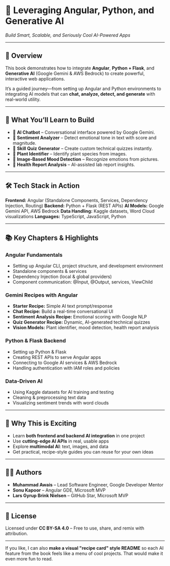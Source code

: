 

# 🚀 Leveraging Angular, Python, and Generative AI

*Build Smart, Scalable, and Seriously Cool AI-Powered Apps*

---

## 📖 Overview

This book  demonstrates how to integrate **Angular**, **Python + Flask**, and **Generative AI** (Google Gemini & AWS Bedrock) to create powerful, interactive web applications.

It’s a guided journey—from setting up Angular and Python environments to integrating AI models that can **chat, analyze, detect, and generate** with real-world utility.

---

## 🧩 What You’ll Learn to Build

* 💬 **AI Chatbot** – Conversational interface powered by Google Gemini.
* 🙂 **Sentiment Analyzer** – Detect emotional tone in text with score and magnitude.
* 📝 **Skill Quiz Generator** – Create custom technical quizzes instantly.
* 🌿 **Plant Identifier** – Identify plant species from images.
* 🧠 **Image-Based Mood Detection** – Recognize emotions from pictures.
* 🧪 **Health Report Analysis** – AI-assisted lab report insights.

---

## 🛠 Tech Stack in Action

**Frontend:** Angular (Standalone Components, Services, Dependency Injection, Routing)
**Backend:** Python + Flask (REST APIs)
**AI Models:** Google Gemini API, AWS Bedrock
**Data Handling:** Kaggle datasets, Word Cloud visualizations
**Languages:** TypeScript, JavaScript, Python

---

## 📚 Key Chapters & Highlights

### **Angular Fundamentals**

* Setting up Angular CLI, project structure, and development environment
* Standalone components & services
* Dependency Injection (local & global providers)
* Component communication: @Input, @Output, services, ViewChild

### **Gemini Recipes with Angular**

* **Starter Recipe:** Simple AI text prompt/response
* **Chat Recipe:** Build a real-time conversational UI
* **Sentiment Analysis Recipe:** Emotional scoring with Google NLP
* **Quiz Generator Recipe:** Dynamic, AI-generated technical quizzes
* **Vision Models:** Plant identifier, mood detection, health report analysis

### **Python & Flask Backend**

* Setting up Python & Flask
* Creating REST APIs to serve Angular apps
* Connecting to Google AI services & AWS Bedrock
* Handling authentication with IAM roles and policies

### **Data-Driven AI**

* Using Kaggle datasets for AI training and testing
* Cleaning & preprocessing text data
* Visualizing sentiment trends with word clouds

---

## 🌟 Why This is Exciting

* Learn **both frontend and backend AI integration** in one project
* Use **cutting-edge AI APIs** in real, usable apps
* Explore **multimodal AI**: text, images, and data
* Get practical, recipe-style guides you can reuse for your own ideas

---

## 👨‍💻 Authors

* **Muhammad Awais** – Lead Software Engineer, Google Developer Mentor
* **Sonu Kapoor** – Angular GDE, Microsoft MVP
* **Lars Gyrup Brink Nielsen** – GitHub Star, Microsoft MVP

---

## 📜 License

Licensed under **CC BY-SA 4.0** – Free to use, share, and remix with attribution.

---

If you like, I can also **make a visual "recipe card" style README** so each AI feature from the book feels like a menu of cool projects. That would make it even more fun to read.
